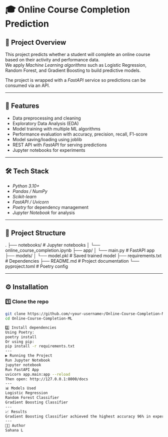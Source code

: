 # 🎓 Online Course Completion Prediction

## 📌 Project Overview 
This project predicts whether a student will complete an online course based on their activity and performance data.  
We apply *Machine Learning algorithms* such as Logistic Regression, Random Forest, and Gradient Boosting to build predictive models.

The project is wrapped with a *FastAPI* service so predictions can be consumed via an API.

---

## 🚀 Features
- Data preprocessing and cleaning
- Exploratory Data Analysis (EDA)
- Model training with multiple ML algorithms
- Performance evaluation with accuracy, precision, recall, F1-score
- Model saving/loading using joblib
- REST API with *FastAPI* for serving predictions
- Jupyter notebooks for experiments

---

## 🛠 Tech Stack
- *Python 3.10+*
- *Pandas / NumPy*
- *Scikit-learn*
- *FastAPI / Uvicorn*
- *Poetry* for dependency management
- *Jupyter Notebook* for analysis

---

## 📂 Project Structure

. ├── notebooks/                 # Jupyter notebooks │   └── online_course_completion.ipynb ├── app/ │   └── main.py                # FastAPI app ├── models/ │   └── model.pkl              # Saved trained model ├── requirements.txt           # Dependencies ├── README.md                  # Project documentation └── pyproject.toml             # Poetry config

---

## ⚙ Installation

### 1️⃣ Clone the repo
```bash
git clone https://github.com/<your-username>/Online-Course-Completion-ML.git
cd Online-Course-Completion-ML

2️⃣ Install dependencies
Using Poetry:
poetry install
Or using pip:
pip install -r requirements.txt
---
▶ Running the Project
Run Jupyter Notebook
jupyter notebook
Run FastAPI App
uvicorn app.main:app --reload
Then open: http://127.0.0.1:8000/docs
---
📊 Models Used
Logistic Regression
Random Forest Classifier
Gradient Boosting Classifier
---
📈 Results
Gradient Boosting Classifier achieved the highest accuracy 96% in experiments.
---
🧑‍💻 Author
Sahana L

